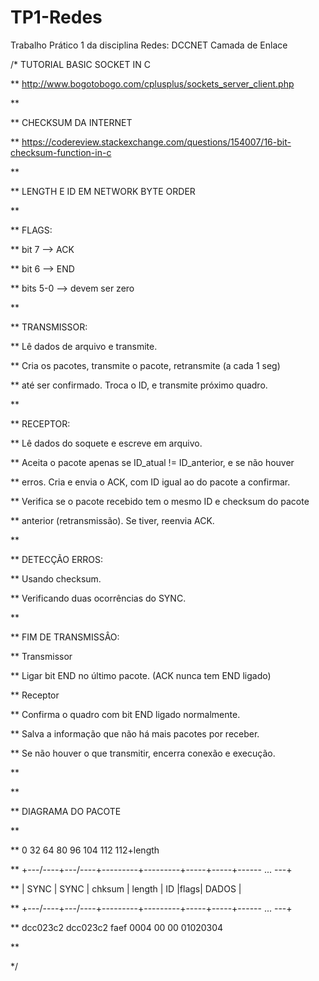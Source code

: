 # TP1-Redes
Trabalho Prático 1 da disciplina Redes: DCCNET Camada de Enlace

/* TUTORIAL BASIC SOCKET IN C

** http://www.bogotobogo.com/cplusplus/sockets_server_client.php

** 

** CHECKSUM DA INTERNET

** https://codereview.stackexchange.com/questions/154007/16-bit-checksum-function-in-c

** 

** LENGTH E ID EM NETWORK BYTE ORDER

** 

** FLAGS:	

**      bit 7	 --> ACK

**			bit 6	 --> END

** 			bits 5-0 --> devem ser zero

** 

** TRANSMISSOR:

**     Lê dados de arquivo e transmite.

**     Cria os pacotes, transmite o pacote, retransmite (a cada 1 seg) 

**     até ser confirmado. Troca o ID, e transmite próximo quadro.

** 

** RECEPTOR:

**     Lê dados do soquete e escreve em arquivo.

**     Aceita o pacote apenas se ID_atual != ID_anterior, e se não houver 

**     erros. Cria e envia o ACK, com ID igual ao do pacote a confirmar. 

**     Verifica se o pacote recebido tem o mesmo ID e checksum do pacote

**     anterior (retransmissão). Se tiver, reenvia ACK.

** 

** DETECÇÃO ERROS:

**     Usando checksum.

**     Verificando duas ocorrências do SYNC.

** 

** FIM DE TRANSMISSÂO:

**     Transmissor 

**         Ligar bit END no último pacote. (ACK nunca tem END ligado)

**     Receptor

**         Confirma o quadro com bit END ligado normalmente.

**         Salva a informação que não há mais pacotes por receber.

**         Se não houver o que transmitir, encerra conexão e execução.

** 

** 

** DIAGRAMA DO PACOTE

** 

** 0 	32 		64 		80 			96 	104 	112 			112+length

** +---/----+---/----+---------+---------+-----+-----+------ ... ---+

** | SYNC | SYNC | chksum | length | ID |flags| DADOS 				|

** +---/----+---/----+---------+---------+-----+-----+------ ... ---+

** dcc023c2 dcc023c2 faef    0004    00    00    01020304

** 

*/
